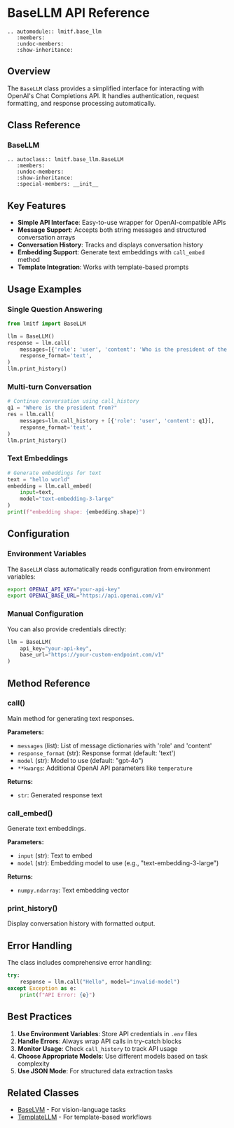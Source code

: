 # BaseLLM API Reference

```{eval-rst}
.. automodule:: lmitf.base_llm
   :members:
   :undoc-members:
   :show-inheritance:
```

## Overview

The `BaseLLM` class provides a simplified interface for interacting with OpenAI's Chat Completions API. It handles authentication, request formatting, and response processing automatically.

## Class Reference

### BaseLLM

```{eval-rst}
.. autoclass:: lmitf.base_llm.BaseLLM
   :members:
   :undoc-members:
   :show-inheritance:
   :special-members: __init__
```

## Key Features

- **Simple API Interface**: Easy-to-use wrapper for OpenAI-compatible APIs
- **Message Support**: Accepts both string messages and structured conversation arrays
- **Conversation History**: Tracks and displays conversation history
- **Embedding Support**: Generate text embeddings with `call_embed` method
- **Template Integration**: Works with template-based prompts

## Usage Examples

### Single Question Answering

```python
from lmitf import BaseLLM

llm = BaseLLM()
response = llm.call(
    messages=[{'role': 'user', 'content': 'Who is the president of the United States?'}],
    response_format='text',
)
llm.print_history()
```

### Multi-turn Conversation

```python
# Continue conversation using call_history
q1 = "Where is the president from?"
res = llm.call(
    messages=llm.call_history + [{'role': 'user', 'content': q1}],
    response_format='text',
)
llm.print_history()
```

### Text Embeddings

```python
# Generate embeddings for text
text = "hello world"
embedding = llm.call_embed(
    input=text,
    model="text-embedding-3-large"
)
print(f"embedding shape: {embedding.shape}")
```

## Configuration

### Environment Variables

The `BaseLLM` class automatically reads configuration from environment variables:

```bash
export OPENAI_API_KEY="your-api-key"
export OPENAI_BASE_URL="https://api.openai.com/v1"
```

### Manual Configuration

You can also provide credentials directly:

```python
llm = BaseLLM(
    api_key="your-api-key",
    base_url="https://your-custom-endpoint.com/v1"
)
```

## Method Reference

### call()

Main method for generating text responses.

**Parameters:**
- `messages` (list): List of message dictionaries with 'role' and 'content'
- `response_format` (str): Response format (default: 'text')
- `model` (str): Model to use (default: "gpt-4o")
- `**kwargs`: Additional OpenAI API parameters like `temperature`

**Returns:**
- `str`: Generated response text

### call_embed()

Generate text embeddings.

**Parameters:**
- `input` (str): Text to embed
- `model` (str): Embedding model to use (e.g., "text-embedding-3-large")

**Returns:**
- `numpy.ndarray`: Text embedding vector

### print_history()

Display conversation history with formatted output.

## Error Handling

The class includes comprehensive error handling:

```python
try:
    response = llm.call("Hello", model="invalid-model")
except Exception as e:
    print(f"API Error: {e}")
```

## Best Practices

1. **Use Environment Variables**: Store API credentials in `.env` files
2. **Handle Errors**: Always wrap API calls in try-catch blocks
3. **Monitor Usage**: Check `call_history` to track API usage
4. **Choose Appropriate Models**: Use different models based on task complexity
5. **Use JSON Mode**: For structured data extraction tasks

## Related Classes

- [BaseLVM](lvm.md) - For vision-language tasks
- [TemplateLLM](templates.md) - For template-based workflows